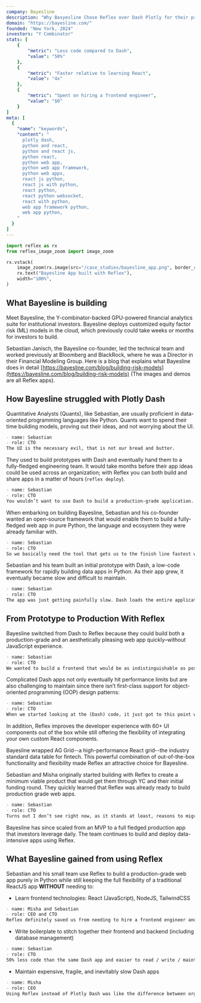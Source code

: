 ```yaml
---
company: Bayesline
description: "Why Basyesline Chose Reflex over Dash Plotly for their production-grade python web app"
domain: "https://bayesline.com/"
founded: "New York, 2024"
investors: "Y Combinator"
stats: [
    {
        "metric": "Less code compared to Dash",
        "value": "50%"
    },
    {
        "metric": "Faster relative to learning React",
        "value": "4x"
    },
    {
        "metric": "Spent on hiring a frontend engineer",
        "value": "$0"
    }
]
meta: [
  {
    "name": "keywords",
    "content": "
      plotly dash,
      python and react,
      python and react js,
      python react,
      python web app,
      python web app framework,
      python web apps,
      react js python,
      react js with python,
      react python,
      react python websocket,
      react with python,
      web app framework python,
      web app python,
    "
  }
]
---
```


```python exec
import reflex as rx
from reflex_image_zoom import image_zoom
```

```python eval
rx.vstack(
    image_zoom(rx.image(src="/case_studies/bayesline_app.png", border_radius="10px", alt="Bayesline App")),
    rx.text("Bayesline App built with Reflex"),
    width="100%",
)
```

## What Bayesline is building

Meet Bayesline, the Y-combinator-backed GPU-powered financial analytics suite for institutional investors.
Bayesline deploys customized equity factor risk (ML) models in the cloud, which previously could take weeks or months for investors to build.

Sebastian Janisch, the Bayesline co-founder, led the technical team and worked previously at Bloomberg and BlackRock, where he was a Director in their Financial Modeling Group.
Here is a blog that explains what Bayesline does in detail [https://bayesline.com/blog/building-risk-models](https://bayesline.com/blog/building-risk-models) (The images and demos are all Reflex apps).


## How Bayesline struggled with Plotly Dash

Quantitative Analysts (Quants), like Sebastian, are usually proficient in data-oriented programming languages like Python.
Quants want to spend their time building models, proving out their ideas, and not worrying about the UI.

```md quote
- name: Sebastian
- role: CTO
The UI is the necessary evil, that is not our bread and butter.
```

They used to build prototypes with Dash and eventually hand them to a fully-fledged engineering team.
It would take months before their app ideas could be used across an organization; with Reflex you can both build and share apps in a matter of hours (`reflex deploy`).

```md quote
- name: Sebastian
- role: CTO
You wouldn’t want to use Dash to build a production-grade application. It’s a prototyping tool. Usually, a UX and engineering team would re-implement everything from scratch. It will take six months for anyone to get hands on it, but we want this now.
```

When embarking on building Bayesline, Sebastian and his co-founder wanted an open-source framework that would enable them to build a fully-fledged web app in pure Python, the language and ecosystem they were already familiar with.

```md quote
- name: Sebastian
- role: CTO
So we basically need the tool that gets us to the finish line fastest without having to learn (a new framework) and without a super steep learning curve.
```

Sebastian and his team built an initial prototype with Dash, a low-code framework for rapidly building data apps in Python.
As their app grew, it eventually became slow and difficult to maintain.

```md quote
- name: Sebastian
- role: CTO
The app was just getting painfully slow. Dash loads the entire application, the entire dom of every single page... as the application gets bigger, the performance will just go down.
```

## From Prototype to Production With Reflex

Bayesline switched from Dash to Reflex because they could build both a production-grade and an aesthetically pleasing web app quickly–without JavaScript experience.

```md quote
- name: Sebastian
- role: CTO
We wanted to build a frontend that would be as indistinguishable as possible from one built by professional frontend developers.
```

Complicated Dash apps not only eventually hit performance limits but are also challenging to maintain since there isn’t first-class support for object-oriented programming (OOP) design patterns:

```md quote
- name: Sebastian
- role: CTO
When we started looking at the (Dash) code, it just got to this point where you’re scared of it because there is no object-oriented notion; the code just turns into an enormous mess because you just have this huge collection of functions.
```

In addition, Reflex improves the developer experience with 60+ UI components out of the box while still offering the flexibility of integrating your own custom React components.

Bayesline wrapped AG Grid--a high-performance React grid--the industry standard data table for fintech.
This powerful combination of out-of-the-box functionality and flexibility made Reflex an attractive choice for Bayesline.

Sebastian and Misha originally started building with Reflex to create a minimum viable product that would get them through YC and their initial funding round.
They quickly learned that Reflex was already ready to build production grade web apps.

```md quote
- name: Sebastian
- role: CTO
Turns out I don’t see right now, as it stands at least, reasons to migrate from Reflex to somewhere else.
```

Bayesline has since scaled from an MVP to a full fledged production app that investors leverage daily.
The team continues to build and deploy data-intensive apps using Reflex.


## What Bayesline gained from using Reflex

Sebastian and his small team use Reflex to build a production-grade web app purely in Python while still keeping the full flexibility of a traditional ReactJS app **WITHOUT** needing to:

* Learn frontend technologies: React (JavaScript), NodeJS, TailwindCSS

```md quote
- name: Misha and Sebastian
- role: CEO and CTO
Reflex definitely saved us from needing to hire a frontend engineer and sped us up by 4x relative to learning React
```

* Write boilerplate to stitch together their frontend and backend (including database management)

```md quote
- name: Sebastian
- role: CTO
50% less code than the same Dash app and easier to read / write / maintain code compared to Dash
```

* Maintain expensive, fragile, and inevitably slow Dash apps

```md quote
- name: Misha
- role: CEO
Using Reflex instead of Plotly Dash was like the difference between organized Legos and a plate of spaghetti
```